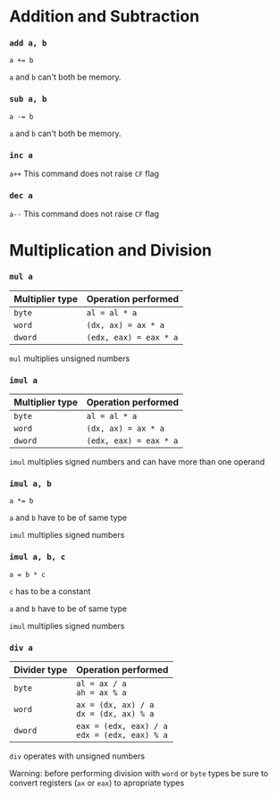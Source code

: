Addition and Subtraction
========================

### `add a, b`
`a += b`

`a` and `b` can't both be memory.

### `sub a, b`
`a -= b`

`a` and `b` can't both be memory.

### `inc a`
`a++`
This command does not raise `CF` flag

### `dec a`
`a--`
This command does not raise `CF` flag

Multiplication and Division
===========================

### `mul a`

Multiplier type | Operation performed
--------------- | -------------
`byte` | `al = al * a`
`word` | `(dx, ax) = ax * a`
`dword` | `(edx, eax) = eax * a`

`mul` multiplies unsigned numbers

### `imul a`

Multiplier type | Operation performed
--------------- | -------------
`byte` | `al = al * a`
`word` | `(dx, ax) = ax * a`
`dword` | `(edx, eax) = eax * a`

`imul` multiplies signed numbers and can have more than one operand

### `imul a, b`
`a *= b`

`a` and `b` have to be of same type

`imul` multiplies signed numbers

### `imul a, b, c`
`a = b * c`

`c` has to be a constant

`a` and `b` have to be of same type

`imul` multiplies signed numbers

### `div a`

Divider type | Operation performed
------------ | -------------
`byte` | `al = ax / a` <br> `ah = ax % a`
`word` | `ax = (dx, ax) / a` <br> `dx = (dx, ax) % a`
`dword` | `eax = (edx, eax) / a` <br> `edx = (edx, eax) % a`

`div` operates with unsigned numbers

Warning: before performing division with `word` or `byte` types be sure to convert registers (`ax` or `eax`) to apropriate types
